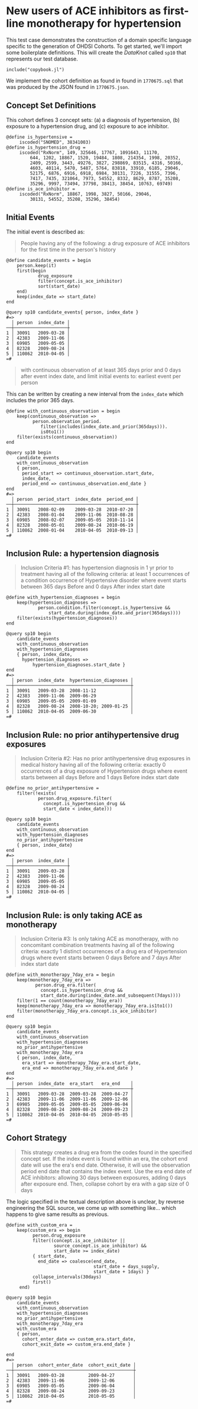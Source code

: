 # New users of ACE inhibitors as first-line monotherapy for hypertension

This test case demonstrates the construction of a domain specific
language specific to the generation of OHDSI Cohorts. To get started,
we'll import some boilerplate definitions. This will create the
*DataKnot* called `sp10` that represents our test database.

    include("copybook.jl")

We implement the cohort definition as found in found in `1770675.sql`
that was produced by the JSON found in `1770675.json`.

## Concept Set Definitions

This cohort defines 3 concept sets: (a) a diagnosis of hypertension,
(b) exposure to a hypertension drug, and (c) exposure to ace inhibitor.

    @define is_hypertensive =
         iscoded("SNOMED", 38341003)
    @define is_hypertension_drug =
         iscoded("RxNorm", 149, 325646, 17767, 1091643, 11170,
             644, 1202, 18867, 1520, 19484, 1808, 214354, 1998, 20352,
             2409, 2599, 3443, 49276, 3827, 298869, 83515, 4316, 50166,
             4603, 40114, 5470, 5487, 5764, 83818, 33910, 6185, 29046,
             52175, 6876, 6916, 6918, 6984, 30131, 7226, 31555, 7396,
             7417, 7435, 321064, 7973, 54552, 8332, 8629, 8787, 35208,
             35296, 9997, 73494, 37798, 38413, 38454, 10763, 69749)
    @define is_ace_inhibitor =
         iscoded("RxNorm", 18867, 1998, 3827, 50166, 29046,
             30131, 54552, 35208, 35296, 38454)

## Initial Events

The initial event is described as:

> People having any of the following: a drug exposure of ACE inhibitors
> for the first time in the person's history

    @define candidate_events = begin
        person.keep(it)
        first(begin
                drug_exposure
                filter(concept.is_ace_inhibitor)
                sort(start_date)
        end)
        keep(index_date => start_date)
    end

    @query sp10 candidate_events{ person, index_date }
    #=>
      │ person  index_date │
    ──┼────────────────────┼
    1 │ 30091   2009-03-28 │
    2 │ 42383   2009-11-06 │
    3 │ 69985   2009-05-05 │
    4 │ 82328   2009-08-24 │
    5 │ 110862  2010-04-05 │
    =#

> with continuous observation of at least 365 days prior and 0 days
> after event index date, and limit initial events to: earliest event
> per person

This can be written by creating a new interval from the `index_date`
which includes the prior 365 days.

    @define with_continuous_observation = begin
        keep(continuous_observation =>
              person.observation_period.
                 filter(includes(index_date.and_prior(365days))).
                 is0to1())
        filter(exists(continuous_observation))
    end

    @query sp10 begin
        candidate_events
        with_continuous_observation
        { person,
          period_start => continuous_observation.start_date,
          index_date,
          period_end => continuous_observation.end_date }
    end
    #=>
      │ person  period_start  index_date  period_end │
    ──┼──────────────────────────────────────────────┼
    1 │ 30091   2008-02-09    2009-03-28  2010-07-20 │
    2 │ 42383   2008-01-04    2009-11-06  2010-08-28 │
    3 │ 69985   2008-02-07    2009-05-05  2010-11-14 │
    4 │ 82328   2008-05-01    2009-08-24  2010-06-19 │
    5 │ 110862  2008-01-04    2010-04-05  2010-09-13 │
    =#

## Inclusion Rule: a hypertension diagnosis

> Inclusion Criteria #1: has hypertension diagnosis in 1 yr prior to
> treatment having all of the following criteria: at least 1
> occurrences of a condition occurrence of Hypertensive disorder where
> event starts between 365 days Before and 0 days After index start date
    
    @define with_hypertension_diagnoses = begin
        keep(hypertension_diagnoses =>
                person.condition.filter(concept.is_hypertensive &&
                    start_date.during(index_date.and_prior(365days))))
        filter(exists(hypertension_diagnoses))
    end

    @query sp10 begin
        candidate_events
        with_continuous_observation
        with_hypertension_diagnoses
        { person, index_date,
          hypertension_diagnoses => 
              hypertension_diagnoses.start_date }
    end
    #=>
      │ person  index_date  hypertension_diagnoses │
    ──┼────────────────────────────────────────────┼
    1 │ 30091   2009-03-28  2008-11-12             │
    2 │ 42383   2009-11-06  2009-06-29             │
    3 │ 69985   2009-05-05  2009-01-09             │
    4 │ 82328   2009-08-24  2008-10-20; 2009-01-25 │
    5 │ 110862  2010-04-05  2009-06-30             │
    =#

## Inclusion Rule: no prior antihypertensive drug exposures

> Inclusion Criteria #2: Has no prior antihypertensive drug exposures
> in medical history having all of the following criteria: exactly 0
> occurrences of a drug exposure of Hypertension drugs where event
> starts between all days Before and 1 days Before index start date
    
    @define no_prior_antihypertensive = 
        filter(!exists(
                person.drug_exposure.filter(
                  concept.is_hypertension_drug &&
                  start_date < index_date)))

    @query sp10 begin
        candidate_events
        with_continuous_observation
        with_hypertension_diagnoses
        no_prior_antihypertensive
        { person, index_date}
    end
    #=>
      │ person  index_date │
    ──┼────────────────────┼
    1 │ 30091   2009-03-28 │
    2 │ 42383   2009-11-06 │
    3 │ 69985   2009-05-05 │
    4 │ 82328   2009-08-24 │
    5 │ 110862  2010-04-05 │
    =#

## Inclusion Rule: is only taking ACE as monotherapy

> Inclusion Criteria #3: Is only taking ACE as monotherapy, with no
> concomitant combination treatments having all of the following
> criteria: exactly 1 distinct occurrences of a drug era of
> Hypertension drugs where event starts between 0 days Before and 7
> days After index start date
    
    @define with_monotherapy_7day_era = begin
        keep(monotherapy_7day_era =>
               person.drug_era.filter(
                 concept.is_hypertension_drug &&
                 start_date.during(index_date.and_subsequent(7days))))
        filter(1 == count(monotherapy_7day_era))
        keep(monotherapy_7day_era => monotherapy_7day_era.is1to1())
        filter(monotherapy_7day_era.concept.is_ace_inhibitor)
    end

    @query sp10 begin
        candidate_events
        with_continuous_observation
        with_hypertension_diagnoses
        no_prior_antihypertensive
        with_monotherapy_7day_era
        { person, index_date,
          era_start => monotherapy_7day_era.start_date,
          era_end => monotherapy_7day_era.end_date }
    end
    #=>
      │ person  index_date  era_start   era_end    │
    ──┼────────────────────────────────────────────┼
    1 │ 30091   2009-03-28  2009-03-28  2009-04-27 │
    2 │ 42383   2009-11-06  2009-11-06  2009-12-06 │
    3 │ 69985   2009-05-05  2009-05-05  2009-06-04 │
    4 │ 82328   2009-08-24  2009-08-24  2009-09-23 │
    5 │ 110862  2010-04-05  2010-04-05  2010-05-05 │
    =#

## Cohort Strategy

> This strategy creates a drug era from the codes found in the
> specified concept set. If the index event is found within an era, the
> cohort end date will use the era's end date. Otherwise, it will use
> the observation period end date that contains the index event.  Use
> the era end date of ACE inhibitors: allowing 30 days between
> exposures, adding 0 days after exposure end.
> Then, collapse cohort by era with a gap size of 0 days

The logic specified in the textual description above is unclear,
by reverse engineering the SQL source, we come up with something
like... which happens to give same results as previous.

    @define with_custom_era =
        keep(custom_era => begin
              person.drug_exposure
              filter((concept.is_ace_inhibitor ||
                      source_concept.is_ace_inhibitor) &&
                      start_date >= index_date)
              { start_date,
                end_date => coalesce(end_date, 
                                     start_date + days_supply,
                                     start_date + 1days) }
              collapse_intervals(30days)
              first()
         end)

    @query sp10 begin
        candidate_events
        with_continuous_observation
        with_hypertension_diagnoses
        no_prior_antihypertensive
        with_monotherapy_7day_era
        with_custom_era
        { person, 
          cohort_enter_date => custom_era.start_date,
          cohort_exit_date => custom_era.end_date }

    end
    #=>
      │ person  cohort_enter_date  cohort_exit_date │
    ──┼─────────────────────────────────────────────┼
    1 │ 30091   2009-03-28         2009-04-27       │
    2 │ 42383   2009-11-06         2009-12-06       │
    3 │ 69985   2009-05-05         2009-06-04       │
    4 │ 82328   2009-08-24         2009-09-23       │
    5 │ 110862  2010-04-05         2010-05-05       │
    =#
